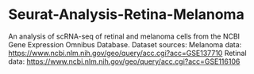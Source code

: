 # Seurat-Analysis-Retina-Melanoma
An analysis of scRNA-seq of retinal and melanoma cells from the NCBI Gene Expression Omnibus Database.
Dataset sources:
Melanoma data: https://www.ncbi.nlm.nih.gov/geo/query/acc.cgi?acc=GSE137710
Retinal data: https://www.ncbi.nlm.nih.gov/geo/query/acc.cgi?acc=GSE116106
